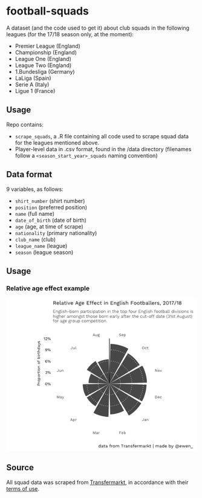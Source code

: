 football-squads
================

A dataset (and the code used to get it) about club squads in the following leagues (for the 17/18 season only, at the moment):

-   Premier League (England)
-   Championship (England)
-   League One (England)
-   League Two (England)
-   1.Bundesliga (Germany)
-   LaLiga (Spain)
-   Serie A (Italy)
-   Ligue 1 (France)

Usage
-----

Repo contains:

-   `scrape_squads`, a .R file containing all code used to scrape squad data for the leagues mentioned above.
-   Player-level data in .csv format, found in the /data directory (filenames follow a `<season_start_year>_squads` naming convention)

Data format
-----------

9 variables, as follows:

-   `shirt_number` (shirt number)
-   `position` (preferred position)
-   `name` (full name)
-   `date_of_birth` (date of birth)
-   `age` (age, at time of scrape)
-   `nationality` (primary nationality)
-   `club_name` (club)
-   `league_name` (league)
-   `season` (league season)

Usage
-----

### Relative age effect example

<img src="english_age_effect.png" width="582" />

Source
------

All squad data was scraped from [Transfermarkt](https://www.transfermarkt.co.uk/), in accordance with their [terms of use](https://www.transfermarkt.co.uk/intern/anb).
